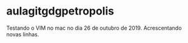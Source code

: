 
# aulagitgdgpetropolis


Testando o VIM no mac no dia 26 de outubro de 2019.
Acrescentando novas linhas.
